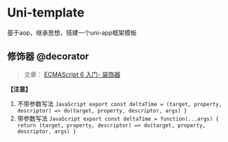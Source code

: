 # Uni-template
基于aop，继承思想，搭建一个uni-app框架模板 

## 修饰器 @decorator
> 文章： [ECMAScript 6 入门- 装饰器](https://es6.ruanyifeng.com/#docs/decorator)

**【注意】** 
1. 不带参数写法
	`JavaScript
	export const deltaTime = (target, property, descriptor) => do(target, property, descriptor, args)
	}
	`
2. 带参数写法
	`JavaScript
	export const deltaTime = function(...args) {
		return (target, property, descriptor) => do(target, property, descriptor, args)
	}
	`
